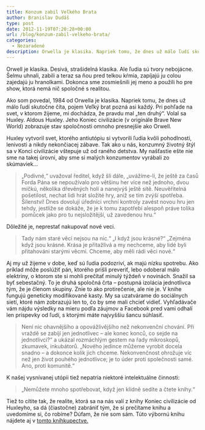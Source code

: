 ```yaml
---
title: Konzum zabil Veľkého Brata
author: Branislav Dudáš
type: post
date: 2012-11-19T07:20:28+00:00
url: /blog/konzum-zabil-velkeho-brata/
categories:
  - Nezaradené
description: Orwella je klasika. Napriek tomu, že dnes už málo ľudí skutočne číta, pojem Veľký brat pozná asi každý. Pri pohľade na svet, v ktorom žijeme, mi dochádza, že pravdu mal ten druhý. Volal sa Huxley. Aldous Huxley.
---
```

Orwell je klasika. Desivá, strašidelná klasika. Ale ľudia sú tvory nebojácne. Šelmu uhnali, zabili a teraz sa ňou pred telkou kŕmia, zapíjajú ju colou zajedajú ju hranolkami. Dokonca sme zosmiešnili jej meno a použili ho pre show, ktorá nemá nič spoločné s realitou.

Ako som povedal, 1984 od Orwella je klasika. Napriek tomu, že dnes už málo ľudí skutočne číta, pojem Veľký brat pozná asi každý. Pri pohľade na svet, v ktorom žijeme, mi dochádza, že pravdu mal &#8222;ten druhý&#8220;. Volal sa Huxley. Aldous Huxley. Jeho Koniec civilizácie (v originále Brave New World) zobrazuje stav spoločnosti omnoho presnejšie ako Orwell.

Huxley vytvoril svet, ktorého antiutópiu si vytvorili ľudia kvôli pohodlnosti, lenivosti a nikdy nekončiacej zábave. Tak ako u nás, konzumný životný štýl sa v Konci civilizácie vštepuje už od raného detstva. My našťastie ešte nie sme na takej úrovni, aby sme si malých konzumentov vyrábali zo skúmaviek&#8230;

> „Podivné,&#8220; uvažoval ředitel, když šli dále, „uvážíme-li, že ještě za časů Forda Pána se nepoužívalo pro většinu her více než jednoho, dvou míčkú, několika dřevěných holí a nanejvýš ještě sítě. Neuvěřitelná pošetilost, nechat lidi hrát složité hry, aniž se tím zvýší spotřeba. Šílenství! Dnes dovolují úředníci vrchní kontroly zavést novou hru jen tehdy, jestliže se dokáže, že je k tomu zapotřebí alespoň práve tolika pomůcek jako pro tu nejsložitější, už zavedenou hru.&#8220;

Dôležité je, neprestať nakupovať nové veci.

> Tady nám staré věci nejsou na nic.&#8220; „I když jsou krásné?&#8220; „Zejména když jsou krásné. Krása je přitažlivá a my nechceme, aby lidé byli přitahováni starými věcmi. Chceme, aby měli rádi věci nové.&#8220;

Aj my už žijeme v dobe, keď sú ľudia podozriví, ak majú nízku spotrebu. Ako príklad môže poslúžiť pán, ktorého prišli preveriť, lebo odoberal málo elektriny, o ktorom ste si mohli prečítať minulý týždeň v novinách. Snažil sa byť sebestačný. To je druhá spoločná črta &#8211; postupná izolácia jednotlivca tým, že je členom skupiny. Znie to ako protirečenie, ale nie je. V knihe fungujú geneticky modifikované kasty. My sa uzatvárame do sociálnych sietí, ktoré nám zobrazujú len to, čo by sme mali chcieť vidieť. Vyhľadávače vám nájdu výsledky na mieru podľa záujmov a Facebook pred vami odhalí len príspevky od ľudí, s ktorými máte najvyššiu šancu súhlasiť.

> Není nic ohavnějšího a opovážlivějšího než nekonvenční chování. Při vraždě se zabíjí jen jednotlivec &#8211; ale konec konců, co sejde na jednotlivci?&#8220; a ukázal rozmáchlým gestem na řady mikroskopů, zkumavek, inkubátorů. „Nového jedince můžeme vyrobit docela snadno &#8211; a dokonce kolik jich chceme. Nekonvenčnost ohrožuje víc než jen život pouhého jednotlivce; je to úder proti společnosti samé. Ano, proti komunitě.&#8220;

K našej vysnívanej utópii tiež nepatria niektoré intelektuálne činnosti:

> „Nemůžete mnoho spotřebovat, když jen klidně sedíte a čtete knihy.&#8220;

Tiež to cítite tak, že realite, ktorá sa na nás valí z knihy Koniec civilizácie od Huxleyho, sa dá (čiastočne) zabrániť tým, že si prečítame knihu a uvedomíme si, čo robíme? Dúfam, že nie som sám. Túto výbornú knihu nájdete aj v <a title="huxley" href="http://www.gorila.sk/product/337963" target="_blank">tomto kníhkupectve.</a>